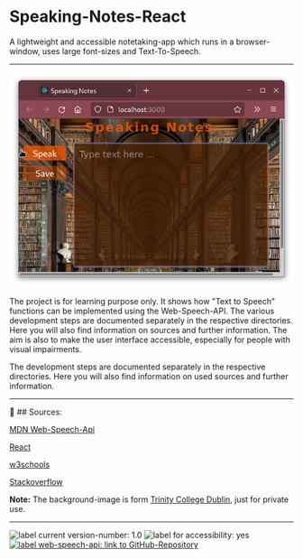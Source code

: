 # Speaking-Notes-React

A lightweight and accessible notetaking-app which runs in a browser-window, uses large font-sizes and Text-To-Speech.
___

![image-screenshot-app-wondow](speaking-notes-2.0/images/screen-speaking-notes-2.0.png)

The project is for learning purpose only. It shows how "Text to Speech" functions can be implemented using the Web-Speech-API. 
The various development steps are documented separately in the respective directories. Here you will also find information on sources and further information.
The aim is also to make the user interface accessible, especially for people with visual impairments.

The development steps are documented separately in the respective directories. Here you will also find information on used sources and further information.

___

:bookmark: ## Sources:

[MDN Web-Speech-Api](https://developer.mozilla.org/de/docs/Web/API/SpeechSynthesis)

[React](https://reactjs.org)

[w3schools](https://www.w3schools.com) 

[Stackoverflow](https://stackoverflow.com)

**Note:** The background-image is form 
[Trinity College Dublin](https://www.tcd.ie), just for private use.

___
<p>
<img src="https://img.shields.io/badge/version:-v.1.0-blue" alt="label current version-number: 1.0"/>
<img src="https://img.shields.io/badge/accessibility-yes-brightgreen" alt="label for accessibility: yes"/>
<a href="https://github.com/mdn/content/blob/main/files/en-us/web/api/web_speech_api/index.md">
    <img src="https://img.shields.io/badge/api-WebSpeechApi-blue" alt="label web-speech-api: link to GitHub-Repository"/>
</a>
</p>
